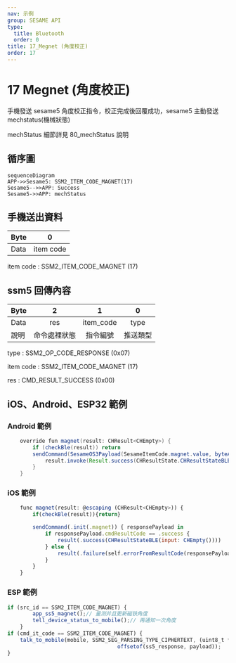 ```yaml
---
nav: 示例
group: SESAME API
type:
  title: Bluetooth
  order: 0
title: 17_Megnet (角度校正)
order: 17
---
```


# 17 Megnet (角度校正)

手機發送 sesame5 角度校正指令，校正完成後回覆成功，sesame5 主動發送 mechstatus(機械狀態)

mechStatus 細節詳見 80_mechStatus 說明

## 循序圖

```mermaid
sequenceDiagram
APP->>Sesame5: SSM2_ITEM_CODE_MAGNET(17)
Sesame5-->>APP: Success
Sesame5->>APP: mechStatus
```


## 手機送出資料

| Byte |     0     |
| ---- | :-------: |
| Data | item code |

item code : SSM2_ITEM_CODE_MAGNET (17)

## ssm5 回傳內容

| Byte |      2       |     1     |    0     |
| ---- | :----------: | :-------: | :------: |
| Data |     res      | item_code |   type   |
| 說明 | 命令處裡狀態 | 指令編號  | 推送類型 |

type : SSM2_OP_CODE_RESPONSE (0x07)

item code : SSM2_ITEM_CODE_MAGNET (17)

res : CMD_RESULT_SUCCESS (0x00)

## iOS、Android、ESP32 範例
 

### Android 範例

```java
    override fun magnet(result: CHResult<CHEmpty>) {
        if (checkBle(result)) return
        sendCommand(SesameOS3Payload(SesameItemCode.magnet.value, byteArrayOf()), DeviceSegmentType.cipher) { res ->
            result.invoke(Result.success(CHResultState.CHResultStateBLE(CHEmpty())))
        }
    }
```

### iOS 範例

```jsx | pure
    func magnet(result: @escaping (CHResult<CHEmpty>)) {
        if(checkBle(result)){return}

        sendCommand(.init(.magnet)) { responsePayload in
            if responsePayload.cmdResultCode == .success {
                result(.success(CHResultStateBLE(input: CHEmpty())))
            } else {
                result(.failure(self.errorFromResultCode(responsePayload.cmdResultCode)))
            }
        }
    }
```

### ESP 範例

```jsx | pure
if (src_id == SSM2_ITEM_CODE_MAGNET) {
        app_ss5_magnet();// 量测并且更新磁铁角度
        tell_device_status_to_mobile();// 再通知一次角度
    }
if (cmd_it_code == SSM2_ITEM_CODE_MAGNET) {
    talk_to_mobile(mobile, SSM2_SEG_PARSING_TYPE_CIPHERTEXT, (uint8_t *) ss5_res,
                                   offsetof(ss5_response, payload));
}
``` 


